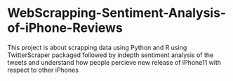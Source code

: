 # WebScrapping-Sentiment-Analysis-of-iPhone-Reviews
This project is about scrapping data using Python and R using TwitterScraper packaged followed by indepth sentiment analysis of the tweets and understand how people percieve new release of iPhone11 with respect to other iPhones
